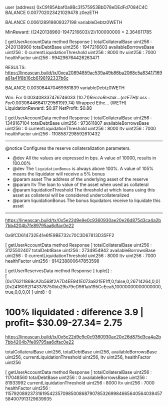 user (address)
0xC9185Abaf0a9Bc31575953BbD78eDEdFd7084C4C
BALANCE
0.007702023421029478 z0ezETH

BALANCE
0.006128919809327198 variableDebtz0WETH


MinReward:
((2420138960-1947216603)/2)/100000000 = 2.364611785

[ getUserAccountData method Response ]
  totalCollateralBase   uint256 :  2420138960
  totalDebtBase   uint256 :  1947216603
  availableBorrowsBase   uint256 :  0
  currentLiquidationThreshold   uint256 :  8000
  ltv   uint256 :  7000
  healthFactor   uint256 :  994296764426263471

RESULTS:
https://lineascan.build/tx/0xea20894859ac539a49b86ba2068c5a83417169a61a41f8b16cb6198192337b6c


BALANCE
0.003064470469981839 variableDebtz0WETH

Win: For 0.003408337476746033 ($10.71) Renzo Restak... (ezETH)
Loss: For 0.003064466417295619 ($9.74) Wrapped Ethe... (WETH)
LiquidationReward: $0.97
NetProfit: $0.88

[ getUserAccountData method Response ]
  totalCollateralBase   uint256 :  1349167104
  totalDebtBase   uint256 :  973611807
  availableBorrowsBase   uint256 :  0
  currentLiquidationThreshold   uint256 :  8000
  ltv   uint256 :  7000
  healthFactor   uint256 :  1108587298592610432


  ---
   @notice Configures the reserve collateralization parameters.
   * @dev All the values are expressed in bps. A value of 10000, results in 100.00%
   * @dev The `liquidationBonus` is always above 100%. A value of 105% means the liquidator will receive a 5% bonus
   * @param asset The address of the underlying asset of the reserve
   * @param ltv The loan to value of the asset when used as collateral
   * @param liquidationThreshold The threshold at which loans using this asset as collateral will be considered undercollateralized
   * @param liquidationBonus The bonus liquidators receive to liquidate this asset


   -------
   https://lineascan.build/tx/0x5e22d9e9e0c9360930ae20e26d875d3ca4a2b7bb4204b7fe89795aa6dfac0e22
   
 0x6fCD614732E41e6fE9BE732c70C3D67813D35FF2

[ getUserAccountData method Response ]
  totalCollateralBase   uint256 :  3125502407
  totalDebtBase   uint256 :  2734954942
  availableBorrowsBase   uint256 :  0
  currentLiquidationThreshold   uint256 :  8000
  ltv   uint256 :  7000
  healthFactor   uint256 :  914238800647853598
  
[ getUserReservesData method Response ]
    tuple[] :  
[
    [0x176211869cA2b568f2A7D4EE941E073a821EE1ff,0,false,0,26714264,0,0]
    [0x2416092f143378750bb29b79eD961ab195CcEea5,10000000000000000,true,0,0,0,0]
]
    uint8 :  0


# 100% liquidated : diference 3.9 | profit= $30.09-27.34= 2.75
https://lineascan.build/tx/0x5e22d9e9e0c9360930ae20e26d875d3ca4a2b7bb4204b7fe89795aa6dfac0e22

 totalCollateralBase uint256, totalDebtBase uint256, availableBorrowsBase uint256, currentLiquidationThreshold uint256, ltv uint256, healthFactor uint256

[ getUserAccountData method Response ]
  totalCollateralBase   uint256 :  117048560
  totalDebtBase   uint256 :  0
  availableBorrowsBase   uint256 :  81933992
  currentLiquidationThreshold   uint256 :  8000
  ltv   uint256 :  7000
  healthFactor   uint256 :  115792089237316195423570985008687907853269984665640564039457584007913129639935
